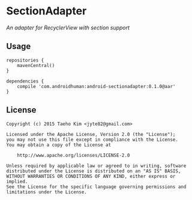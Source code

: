 SectionAdapter
=====

*An adapter for RecyclerView with section support*

## Usage
	
	repositories {
		mavenCentral()
	}

	dependencies {
		compile 'com.androidhuman:android-sectionadapter:0.1.0@aar'
	}


## License
	Copyright (c) 2015 Taeho Kim <jyte82@gmail.com>

	Licensed under the Apache License, Version 2.0 (the "License");
	you may not use this file except in compliance with the License.
	You may obtain a copy of the License at

	    http://www.apache.org/licenses/LICENSE-2.0

	Unless required by applicable law or agreed to in writing, software
	distributed under the License is distributed on an "AS IS" BASIS,
	WITHOUT WARRANTIES OR CONDITIONS OF ANY KIND, either express or implied.
	See the License for the specific language governing permissions and
	limitations under the License.


